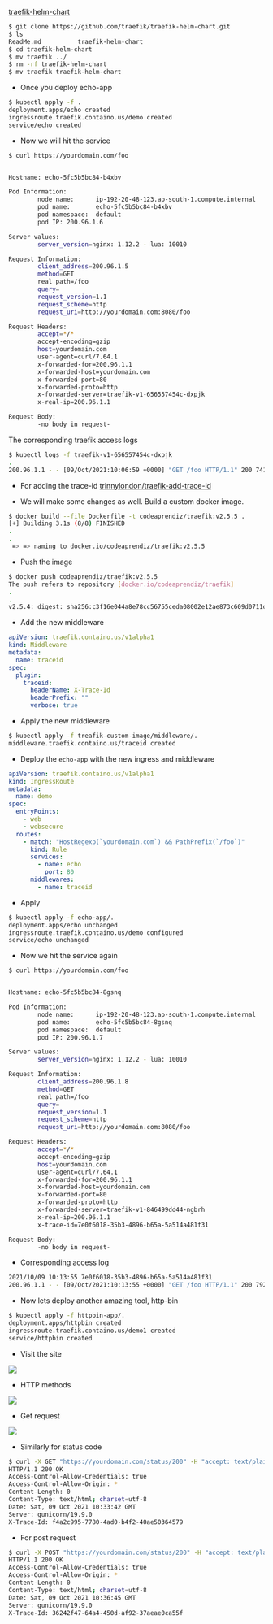 
[traefik-helm-chart](https://github.com/traefik/traefik-helm-chart)

```bash
$ git clone https://github.com/traefik/traefik-helm-chart.git                                          
$ ls
ReadMe.md          traefik-helm-chart
$ cd traefik-helm-chart                      
$ mv traefik ../    
$ rm -rf traefik-helm-chart                 
$ mv traefik traefik-helm-chart                 
```

- Once you deploy echo-app

```bash
$ kubectl apply -f .                                
deployment.apps/echo created
ingressroute.traefik.containo.us/demo created
service/echo created
```
- Now we will hit the service

```bash
$ curl https://yourdomain.com/foo


Hostname: echo-5fc5b5bc84-b4xbv

Pod Information:
        node name:      ip-192-20-48-123.ap-south-1.compute.internal
        pod name:       echo-5fc5b5bc84-b4xbv
        pod namespace:  default
        pod IP: 200.96.1.6

Server values:
        server_version=nginx: 1.12.2 - lua: 10010

Request Information:
        client_address=200.96.1.5
        method=GET
        real path=/foo
        query=
        request_version=1.1
        request_scheme=http
        request_uri=http://yourdomain.com:8080/foo

Request Headers:
        accept=*/*  
        accept-encoding=gzip  
        host=yourdomain.com  
        user-agent=curl/7.64.1  
        x-forwarded-for=200.96.1.1  
        x-forwarded-host=yourdomain.com  
        x-forwarded-port=80  
        x-forwarded-proto=http  
        x-forwarded-server=traefik-v1-656557454c-dxpjk  
        x-real-ip=200.96.1.1  

Request Body:
        -no body in request-
```

The corresponding traefik access logs

```bash
$ kubectl logs -f traefik-v1-656557454c-dxpjk
.
200.96.1.1 - - [09/Oct/2021:10:06:59 +0000] "GET /foo HTTP/1.1" 200 741 "-" "-" 457 "default-demo-68f921d95eee7f144d1e@kubernetescrd" "http://200.96.1.6:8080" 1ms
```

- For adding the trace-id [trinnylondon/traefik-add-trace-id](https://github.com/trinnylondon/traefik-add-trace-id)

- We will make some changes as well. Build a custom docker image.

```bash
$ docker build --file Dockerfile -t codeaprendiz/traefik:v2.5.5 .
[+] Building 3.1s (8/8) FINISHED
.
.
 => => naming to docker.io/codeaprendiz/traefik:v2.5.5                                                                                                                                                             0.0s
```

- Push the image

```bash
$ docker push codeaprendiz/traefik:v2.5.5
The push refers to repository [docker.io/codeaprendiz/traefik]
.
.
v2.5.4: digest: sha256:c3f16e044a8e78cc56755ceda08002e12ae873c609d0711dae63f28f1e6e9f38 size: 1365
```

- Add the new middleware

```yaml
apiVersion: traefik.containo.us/v1alpha1
kind: Middleware
metadata:
  name: traceid
spec:
  plugin:
    traceid:
      headerName: X-Trace-Id
      headerPrefix: ""
      verbose: true
```

- Apply the new middleware

```bash
$ kubectl apply -f treafik-custom-image/middleware/.
middleware.traefik.containo.us/traceid created
```


- Deploy the `echo-app` with the new ingress and middleware 

```yaml
apiVersion: traefik.containo.us/v1alpha1
kind: IngressRoute
metadata:
  name: demo
spec:
  entryPoints:
    - web
    - websecure
  routes:
    - match: "HostRegexp(`yourdomain.com`) && PathPrefix(`/foo`)"
      kind: Rule
      services:
        - name: echo
          port: 80
      middlewares:
        - name: traceid
```

- Apply

```bash
$ kubectl apply -f echo-app/.                              
deployment.apps/echo unchanged
ingressroute.traefik.containo.us/demo configured
service/echo unchanged
```

- Now we hit the service again

```bash
$ curl https://yourdomain.com/foo


Hostname: echo-5fc5b5bc84-8gsnq

Pod Information:
        node name:      ip-192-20-48-123.ap-south-1.compute.internal
        pod name:       echo-5fc5b5bc84-8gsnq
        pod namespace:  default
        pod IP: 200.96.1.7

Server values:
        server_version=nginx: 1.12.2 - lua: 10010

Request Information:
        client_address=200.96.1.8
        method=GET
        real path=/foo
        query=
        request_version=1.1
        request_scheme=http
        request_uri=http://yourdomain.com:8080/foo

Request Headers:
        accept=*/*  
        accept-encoding=gzip  
        host=yourdomain.com  
        user-agent=curl/7.64.1  
        x-forwarded-for=200.96.1.1  
        x-forwarded-host=yourdomain.com  
        x-forwarded-port=80  
        x-forwarded-proto=http  
        x-forwarded-server=traefik-v1-846499dd44-ngbrh  
        x-real-ip=200.96.1.1  
        x-trace-id=7e0f6018-35b3-4896-b65a-5a514a481f31  

Request Body:
        -no body in request-
```

- Corresponding access log

```bash
2021/10/09 10:13:55 7e0f6018-35b3-4896-b65a-5a514a481f31
200.96.1.1 - - [09/Oct/2021:10:13:55 +0000] "GET /foo HTTP/1.1" 200 792 "-" "-" 3 "default-demo-68f921d95eee7f144d1e@kubernetescrd" "http://200.96.1.7:8080" 1ms
```



- Now lets deploy another amazing tool, http-bin

```bash
$ kubectl apply -f httpbin-app/.             
deployment.apps/httpbin created
ingressroute.traefik.containo.us/demo1 created
service/httpbin created
```

- Visit the site

![](.images/homepage.png)

- HTTP methods

![](.images/http-methods.png)

- Get request

![](.images/get-request.png)

- Similarly for status code

```bash
$ curl -X GET "https://yourdomain.com/status/200" -H "accept: text/plain" -I
HTTP/1.1 200 OK
Access-Control-Allow-Credentials: true
Access-Control-Allow-Origin: *
Content-Length: 0
Content-Type: text/html; charset=utf-8
Date: Sat, 09 Oct 2021 10:33:42 GMT
Server: gunicorn/19.9.0
X-Trace-Id: f4a2c995-7780-4ad0-b4f2-40ae50364579
```

- For post request

```bash
$ curl -X POST "https://yourdomain.com/status/200" -H "accept: text/plain" -I
HTTP/1.1 200 OK
Access-Control-Allow-Credentials: true
Access-Control-Allow-Origin: *
Content-Length: 0
Content-Type: text/html; charset=utf-8
Date: Sat, 09 Oct 2021 10:36:45 GMT
Server: gunicorn/19.9.0
X-Trace-Id: 36242f47-64a4-450d-af92-37aeae0ca55f
```